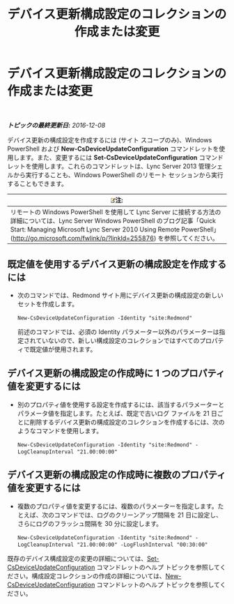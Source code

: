 ﻿---
title: デバイス更新構成設定のコレクションの作成または変更
TOCTitle: デバイス更新構成設定のコレクションの作成または変更
ms:assetid: 3e8ce95f-a8c8-417c-b1f7-0f759a567aff
ms:mtpsurl: https://technet.microsoft.com/ja-jp/library/JJ994029(v=OCS.15)
ms:contentKeyID: 52056575
ms.date: 12/10/2016
mtps_version: v=OCS.15
ms.translationtype: HT
---

# デバイス更新構成設定のコレクションの作成または変更

 

_**トピックの最終更新日:** 2016-12-08_

デバイス更新の構成設定を作成するには (サイト スコープのみ)、Windows PowerShell および **New-CsDeviceUpdateConfiguration** コマンドレットを使用します。また、変更するには **Set-CsDeviceUpdateConfiguration** コマンドレットを使用します。これらのコマンドレットは、Lync Server 2013 管理シェルから実行することも、Windows PowerShell のリモート セッションから実行することもできます。

<table>
<thead>
<tr class="header">
<th><img src="images/Gg412781.note(OCS.15).gif" title="note" alt="note" />注:</th>
</tr>
</thead>
<tbody>
<tr class="odd">
<td>リモートの Windows PowerShell を使用して Lync Server に接続する方法の詳細については、Lync Server Windows PowerShell のブログ記事「Quick Start: Managing Microsoft Lync Server 2010 Using Remote PowerShell」 (<a href="http://go.microsoft.com/fwlink/p/?linkid=255876">http://go.microsoft.com/fwlink/p/?linkId=255876</a>) を参照してください。</td>
</tr>
</tbody>
</table>



## 既定値を使用するデバイス更新の構成設定を作成するには

  - 次のコマンドでは、Redmond サイト用にデバイス更新の構成設定の新しいセットを作成します。
    
        New-CsDeviceUpdateConfiguration -Identity "site:Redmond"
    
    前述のコマンドでは、必須の Identity パラメーター以外のパラメーターは指定されていないので、新しい構成設定のコレクションではすべてのプロパティで既定値が使用されます。

## デバイス更新の構成設定の作成時に 1 つのプロパティ値を変更するには

  - 別のプロパティ値を使用する設定を作成するには、該当するパラメーターとパラメータ値を指定します。たとえば、既定で古いログ ファイルを 21 日ごとに削除するデバイス更新の構成設定のコレクションを作成するには、次のようなコマンドを使用します。
    
        New-CsDeviceUpdateConfiguration -Identity "site:Redmond" -LogCleanupInterval "21.00:00:00"

## デバイス更新の構成設定の作成時に複数のプロパティ値を変更するには

  - 複数のプロパティ値を変更するには、複数のパラメーターを指定します。たとえば、次のコマンドでは、ログのクリーンアップ間隔を 21 日に設定し、さらにログのフラッシュ間隔を 30 分に設定します。
    
        New-CsDeviceUpdateConfiguration -Identity "site:Redmond" -LogCleanupInterval "21.00:00:00" -LogFlushInterval "00:30:00"

既存のデバイス構成設定の変更の詳細については、[Set-CsDeviceUpdateConfiguration](https://docs.microsoft.com/en-us/powershell/module/skype/Set-CsDeviceUpdateConfiguration) コマンドレットのヘルプ トピックを参照してください。構成設定コレクションの作成の詳細については、[New-CsDeviceUpdateConfiguration](https://docs.microsoft.com/en-us/powershell/module/skype/New-CsDeviceUpdateConfiguration) コマンドレットのヘルプ トピックを参照してください。


